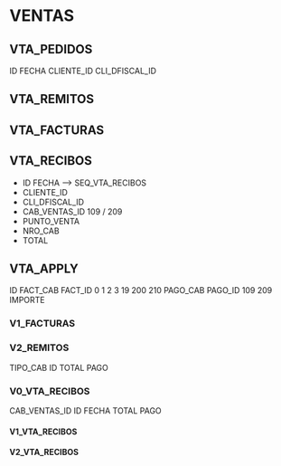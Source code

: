 # VENTAS

## VTA_PEDIDOS
ID FECHA CLIENTE_ID CLI_DFISCAL_ID 

## VTA_REMITOS

## VTA_FACTURAS

## VTA_RECIBOS
- ID FECHA   --> SEQ_VTA_RECIBOS
- CLIENTE_ID
- CLI_DFISCAL_ID 
- CAB_VENTAS_ID  	109 / 209
- PUNTO_VENTA		  
- NRO_CAB 
- TOTAL



## VTA_APPLY
ID
FACT_CAB FACT_ID   0 1 2 3 19  200 210 
PAGO_CAB PAGO_ID   109 209 
IMPORTE


### V1_FACTURAS


### V2_REMITOS 
TIPO_CAB ID TOTAL PAGO

### V0_VTA_RECIBOS
CAB_VENTAS_ID ID FECHA TOTAL PAGO

#### V1_VTA_RECIBOS
#### V2_VTA_RECIBOS








